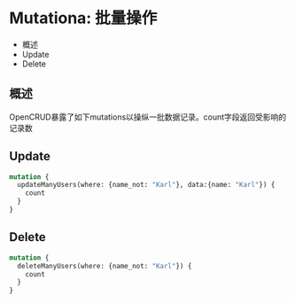 # Mutationa: 批量操作

* 概述
* Update
* Delete

## 概述

OpenCRUD暴露了如下mutations以操纵一批数据记录。count字段返回受影响的记录数

## Update

```graphql
mutation {
  updateManyUsers(where: {name_not: "Karl"}, data:{name: "Karl"}) {
    count
  }
}
```

## Delete

```graphql
mutation {
  deleteManyUsers(where: {name_not: "Karl"}) {
    count
  }
}
```